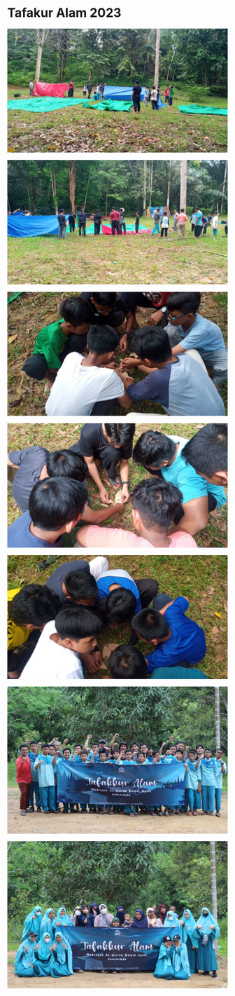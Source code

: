 # Tafakur Alam 2023

![](../aset/tafakur-alam/mendirikan-tenda.jpeg)

![](../aset/tafakur-alam/mendirikan-tenda-2.jpeg)

![](../aset/tafakur-alam/puzzle.jpeg)

![](../aset/tafakur-alam/puzzle-2.jpeg)

![](../aset/tafakur-alam/puzzle-3.jpeg)

![](../aset/tafakur-alam/putra.jpeg)

![](../aset/tafakur-alam/putri.jpeg)
